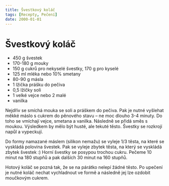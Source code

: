 ```yaml
---
title: Švestkový koláč
tags: [Recepty, Pečení]
date: 2000-01-01
---
```


# Švestkový koláč

* 450 g švestek
* 170-180 g mouky
* 150 g cukrů pro nekyselé švestky, 170 g pro kyselé
* 125 ml mléka nebo 10% smetany
* 80-90 g másla
* 1 lžička prášku do pečiva
* 0,5 lžičky soli
* 1 velké vejce nebo 2 malé
* vanilka

Nejdřív se smíchá mouka se soli a práškem do pečiva. Pak je nutné vyšlehat měkké máslo s cukrem do pěnového stavu – 
ne moc dlouho 3-4 minuty. Do toho se vmíchají vejce, smetana a vanilka. Následně se přidá směs s moukou. 
Výsledkem by mělo být husté, ale tekuté těsto. Švestky se rozkrojí napůl a vypeckují. 

Do formy namazané máslem (silikon nemažu) se vyleje 1/3 těsta, na které se vyskládá 
polovina švestek. Pak se vyleje zbytek těsta, na který se vyskládá zbytek švestek :) 
Horní švestky se posypou trochou cukru. Pečeme 10 minut na 180 stupňů a pak dalších 30 minut na 160 stupňů.

Hotový koláč se pozná tak, že se na párátko nelepí žádné těsto. Po upečení je nutné koláč nechat vychladnout 
ve formě a následně jej lze ozdobit moučkovým cukrem.